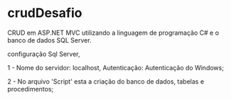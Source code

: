 # crudDesafio

CRUD em ASP.NET MVC utilizando a linguagem de programação C# e o banco de dados SQL Server.

configuração Sql Server, 

1 - Nome do servidor: localhost, Autenticação: Autenticação do Windows;

2 - No arquivo 'Script' esta a criação do banco de dados, tabelas e procedimentos;
